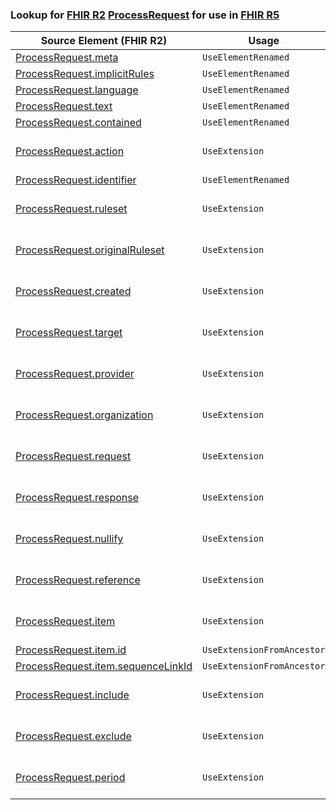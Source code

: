 ### Lookup for [FHIR R2](https://hl7.org/fhir/DSTU2/) [ProcessRequest](https://hl7.org/fhir/DSTU2/ProcessRequest.html) for use in [FHIR R5](https://hl7.org/fhir/R5/)

| Source Element (FHIR R2) | Usage | Target |
| -------------- | ----- | ------ |
| [ProcessRequest.meta](https://hl7.org/fhir/DSTU2/ProcessRequest.html#resource) | `UseElementRenamed` | [Task.meta](https://hl7.org/fhir/R5/Task.html#resource) |
| [ProcessRequest.implicitRules](https://hl7.org/fhir/DSTU2/ProcessRequest.html#resource) | `UseElementRenamed` | [Task.implicitRules](https://hl7.org/fhir/R5/Task.html#resource) |
| [ProcessRequest.language](https://hl7.org/fhir/DSTU2/ProcessRequest.html#resource) | `UseElementRenamed` | [Task.language](https://hl7.org/fhir/R5/Task.html#resource) |
| [ProcessRequest.text](https://hl7.org/fhir/DSTU2/ProcessRequest.html#resource) | `UseElementRenamed` | [Task.text](https://hl7.org/fhir/R5/Task.html#resource) |
| [ProcessRequest.contained](https://hl7.org/fhir/DSTU2/ProcessRequest.html#resource) | `UseElementRenamed` | [Task.contained](https://hl7.org/fhir/R5/Task.html#resource) |
| [ProcessRequest.action](https://hl7.org/fhir/DSTU2/ProcessRequest.html#resource) | `UseExtension` | [http://hl7.org/fhir/1.0/StructureDefinition/extension-ProcessRequest.action](StructureDefinition-ext-R2-ProcessRequest.action.html) |
| [ProcessRequest.identifier](https://hl7.org/fhir/DSTU2/ProcessRequest.html#resource) | `UseElementRenamed` | [Task.identifier](https://hl7.org/fhir/R5/Task.html#resource) |
| [ProcessRequest.ruleset](https://hl7.org/fhir/DSTU2/ProcessRequest.html#resource) | `UseExtension` | [http://hl7.org/fhir/1.0/StructureDefinition/extension-ProcessRequest.ruleset](StructureDefinition-ext-R2-ProcessRequest.ruleset.html) |
| [ProcessRequest.originalRuleset](https://hl7.org/fhir/DSTU2/ProcessRequest.html#resource) | `UseExtension` | [http://hl7.org/fhir/1.0/StructureDefinition/extension-ProcessRequest.originalRuleset](StructureDefinition-ext-R2-ProcessRequest.originalRuleset.html) |
| [ProcessRequest.created](https://hl7.org/fhir/DSTU2/ProcessRequest.html#resource) | `UseExtension` | [http://hl7.org/fhir/1.0/StructureDefinition/extension-ProcessRequest.created](StructureDefinition-ext-R2-ProcessRequest.created.html) |
| [ProcessRequest.target](https://hl7.org/fhir/DSTU2/ProcessRequest.html#resource) | `UseExtension` | [http://hl7.org/fhir/1.0/StructureDefinition/extension-ProcessRequest.target](StructureDefinition-ext-R2-ProcessRequest.target.html) |
| [ProcessRequest.provider](https://hl7.org/fhir/DSTU2/ProcessRequest.html#resource) | `UseExtension` | [http://hl7.org/fhir/1.0/StructureDefinition/extension-ProcessRequest.provider](StructureDefinition-ext-R2-ProcessRequest.provider.html) |
| [ProcessRequest.organization](https://hl7.org/fhir/DSTU2/ProcessRequest.html#resource) | `UseExtension` | [http://hl7.org/fhir/1.0/StructureDefinition/extension-ProcessRequest.organization](StructureDefinition-ext-R2-ProcessRequest.organization.html) |
| [ProcessRequest.request](https://hl7.org/fhir/DSTU2/ProcessRequest.html#resource) | `UseExtension` | [http://hl7.org/fhir/1.0/StructureDefinition/extension-ProcessRequest.request](StructureDefinition-ext-R2-ProcessRequest.request.html) |
| [ProcessRequest.response](https://hl7.org/fhir/DSTU2/ProcessRequest.html#resource) | `UseExtension` | [http://hl7.org/fhir/1.0/StructureDefinition/extension-ProcessRequest.response](StructureDefinition-ext-R2-ProcessRequest.response.html) |
| [ProcessRequest.nullify](https://hl7.org/fhir/DSTU2/ProcessRequest.html#resource) | `UseExtension` | [http://hl7.org/fhir/1.0/StructureDefinition/extension-ProcessRequest.nullify](StructureDefinition-ext-R2-ProcessRequest.nullify.html) |
| [ProcessRequest.reference](https://hl7.org/fhir/DSTU2/ProcessRequest.html#resource) | `UseExtension` | [http://hl7.org/fhir/1.0/StructureDefinition/extension-ProcessRequest.reference](StructureDefinition-ext-R2-ProcessRequest.reference.html) |
| [ProcessRequest.item](https://hl7.org/fhir/DSTU2/ProcessRequest.html#resource) | `UseExtension` | [http://hl7.org/fhir/1.0/StructureDefinition/extension-ProcessRequest.item](StructureDefinition-ext-R2-ProcessRequest.item.html) |
| [ProcessRequest.item.id](https://hl7.org/fhir/DSTU2/ProcessRequest.html#resource) | `UseExtensionFromAncestor` | - |
| [ProcessRequest.item.sequenceLinkId](https://hl7.org/fhir/DSTU2/ProcessRequest.html#resource) | `UseExtensionFromAncestor` | - |
| [ProcessRequest.include](https://hl7.org/fhir/DSTU2/ProcessRequest.html#resource) | `UseExtension` | [http://hl7.org/fhir/1.0/StructureDefinition/extension-ProcessRequest.include](StructureDefinition-ext-R2-ProcessRequest.include.html) |
| [ProcessRequest.exclude](https://hl7.org/fhir/DSTU2/ProcessRequest.html#resource) | `UseExtension` | [http://hl7.org/fhir/1.0/StructureDefinition/extension-ProcessRequest.exclude](StructureDefinition-ext-R2-ProcessRequest.exclude.html) |
| [ProcessRequest.period](https://hl7.org/fhir/DSTU2/ProcessRequest.html#resource) | `UseExtension` | [http://hl7.org/fhir/1.0/StructureDefinition/extension-ProcessRequest.period](StructureDefinition-ext-R2-ProcessRequest.period.html) |
